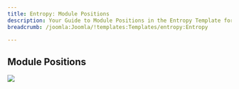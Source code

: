 ```yaml
---
title: Entropy: Module Positions
description: Your Guide to Module Positions in the Entropy Template for Joomla
breadcrumb: /joomla:Joomla/!templates:Templates/entropy:Entropy

---
```


Module Positions
-----

![][positions]

[positions]: assets/positions.jpg